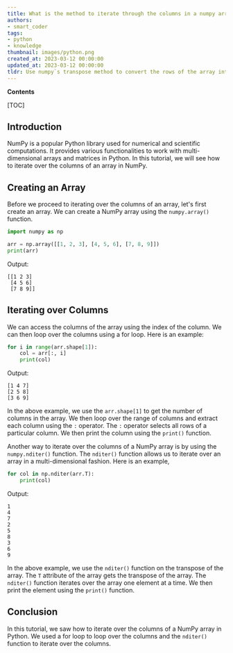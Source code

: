 ```yaml
---
title: What is the method to iterate through the columns in a numpy array?
authors:
- smart_coder
tags:
- python
- knowledge
thumbnail: images/python.png
created_at: 2023-03-12 00:00:00
updated_at: 2023-03-12 00:00:00
tldr: Use numpy`s transpose method to convert the rows of the array into columns and then use a for loop to iterate over them.
---
```


**Contents**

[TOC]

## Introduction
NumPy is a popular Python library used for numerical and scientific computations. It provides various functionalities to work with multi-dimensional arrays and matrices in Python. In this tutorial, we will see how to iterate over the columns of an array in NumPy.

## Creating an Array
Before we proceed to iterating over the columns of an array, let's first create an array. We can create a NumPy array using the `numpy.array()` function.

```python
import numpy as np

arr = np.array([[1, 2, 3], [4, 5, 6], [7, 8, 9]])
print(arr)
```

Output:
```
[[1 2 3]
 [4 5 6]
 [7 8 9]]
```

## Iterating over Columns
We can access the columns of the array using the index of the column. We can then loop over the columns using a for loop. Here is an example:

```python
for i in range(arr.shape[1]):
    col = arr[:, i]
    print(col)
```

Output:
```
[1 4 7]
[2 5 8]
[3 6 9]
```

In the above example, we use the `arr.shape[1]` to get the number of columns in the array. We then loop over the range of columns and extract each column using the `:` operator. The `:` operator selects all rows of a particular column. We then print the column using the `print()` function.

Another way to iterate over the columns of a NumPy array is by using the `numpy.nditer()` function. The `nditer()` function allows us to iterate over an array in a multi-dimensional fashion. Here is an example,

```python
for col in np.nditer(arr.T):
    print(col)
```

Output:
```
1
4
7
2
5
8
3
6
9
```

In the above example, we use the `nditer()` function on the transpose of the array. The `T` attribute of the array gets the transpose of the array. The `nditer()` function iterates over the array one element at a time. We then print the element using the `print()` function.

## Conclusion
In this tutorial, we saw how to iterate over the columns of a NumPy array in Python. We used a for loop to loop over the columns and the `nditer()` function to iterate over the columns.
